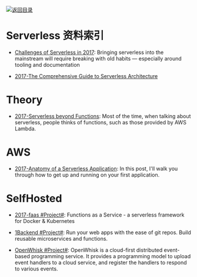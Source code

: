 [![返回目录](https://parg.co/UGo)](https://github.com/wxyyxc1992/Awesome-Links)

# Serverless 资料索引

* [Challenges of Serverless in 2017](https://read.acloud.guru/challenges-of-serverless-in-2017-1086275165ec#.s7q05y9z6): Bringing serverless into the mainstream will require breaking with old habits — especially around tooling and documentation

- [2017-The Comprehensive Guide to Serverless Architecture](https://www.simform.com/serverless-architecture-guide/)

# Theory

* [2017-Serverless beyond Functions](https://medium.com/cloud-academy-inc/serverless-beyond-functions-cd81ee4c6b8d): Most of the time, when talking about serverless, people thinks of functions, such as those provided by AWS Lambda.

# AWS

* [2017-Anatomy of a Serverless Application](https://serverless.com/blog/anatomy-of-a-serverless-app/): In this post, I'll walk you through how to get up and running on your first application.

# SelfHosted

* [2017-faas #Project#](https://github.com/alexellis/faas): Functions as a Service - a serverless framework for Docker & Kubernetes

* [1Backend #Project#](https://github.com/1backend/1backend): Run your web apps with the ease of git repos. Build reusable microservices and functions.

* [OpenWhisk #Project#](https://github.com/apache/incubator-openwhisk): OpenWhisk is a cloud-first distributed event-based programming service. It provides a programming model to upload event handlers to a cloud service, and register the handlers to respond to various events.
